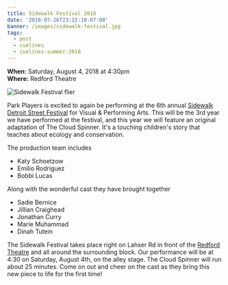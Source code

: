 ```yaml
---
title: Sidewalk Festival 2018
date: '2018-07-26T23:15:18-07:00'
banner: /images/sidewalk-festival.jpg
tags:
  - post
  - cuelines
  - cuelines-summer-2018
---
```

**When:** Saturday, August 4, 2018 at 4:30pm\
**Where:** Redford Theatre

![Sidewalk Festival flier](/images/sidewalk-festival.jpg)

Park Players is excited to again be performing at the 6th annual [Sidewalk Detroit Street Festival](http://sidewalkdetroit.com/) for Visual & Performing Arts. This will be the 3rd year we have performed at the festival, and this year we will feature an original adaptation of The Cloud Spinner. It's a touching children's story that teaches about ecology and conservation. 

The production team includes 

* Katy Schoetzow
* Emilio Rodriguez
* Bobbi Lucas

Along with the wonderful cast they have brought together

* Sadie Bernice
* Jillian Craighead
* Jonathan Curry
* Marie Muhammad
* Dinah Tutein

The Sidewalk Festival takes place right on Lahser Rd in front of the [Redford Theatre](https://redfordtheatre.com/) and all around the surrounding block. Our performance will be at 4:30 on Saturday, August 4th, on the alley stage. The Cloud Spinner will run about 25 minutes. Come on out and cheer on the cast as they bring this new piece to life for the first time!
